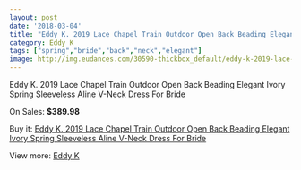 ```yaml
---
layout: post
date: '2018-03-04'
title: "Eddy K. 2019 Lace Chapel Train Outdoor Open Back Beading Elegant Ivory Spring Sleeveless Aline V-Neck Dress For Bride"
category: Eddy K
tags: ["spring","bride","back","neck","elegant"]
image: http://img.eudances.com/30590-thickbox_default/eddy-k-2019-lace-chapel-train-outdoor-open-back-beading-elegant-ivory-spring-sleeveless-aline-v-neck-dress-for-bride.jpg
---
```

Eddy K. 2019 Lace Chapel Train Outdoor Open Back Beading Elegant Ivory Spring Sleeveless Aline V-Neck Dress For Bride

On Sales: **$389.98**
<a href="https://www.eudances.com/en/eddy-k/9755-eddy-k-2019-lace-chapel-train-outdoor-open-back-beading-elegant-ivory-spring-sleeveless-aline-v-neck-dress-for-bride.html"><amp-img layout="responsive" width="600" height="600" src="//img.eudances.com/30590-thickbox_default/eddy-k-2019-lace-chapel-train-outdoor-open-back-beading-elegant-ivory-spring-sleeveless-aline-v-neck-dress-for-bride.jpg" alt="Eddy K. 2019 Lace Chapel Train Outdoor Open Back Beading Elegant Ivory Spring Sleeveless Aline V-Neck Dress For Bride 0" /></a>
<a href="https://www.eudances.com/en/eddy-k/9755-eddy-k-2019-lace-chapel-train-outdoor-open-back-beading-elegant-ivory-spring-sleeveless-aline-v-neck-dress-for-bride.html"><amp-img layout="responsive" width="600" height="600" src="//img.eudances.com/30591-thickbox_default/eddy-k-2019-lace-chapel-train-outdoor-open-back-beading-elegant-ivory-spring-sleeveless-aline-v-neck-dress-for-bride.jpg" alt="Eddy K. 2019 Lace Chapel Train Outdoor Open Back Beading Elegant Ivory Spring Sleeveless Aline V-Neck Dress For Bride 1" /></a>

Buy it: [Eddy K. 2019 Lace Chapel Train Outdoor Open Back Beading Elegant Ivory Spring Sleeveless Aline V-Neck Dress For Bride](https://www.eudances.com/en/eddy-k/9755-eddy-k-2019-lace-chapel-train-outdoor-open-back-beading-elegant-ivory-spring-sleeveless-aline-v-neck-dress-for-bride.html "Eddy K. 2019 Lace Chapel Train Outdoor Open Back Beading Elegant Ivory Spring Sleeveless Aline V-Neck Dress For Bride")

View more: [Eddy K](https://www.eudances.com/en/151-eddy-k "Eddy K")